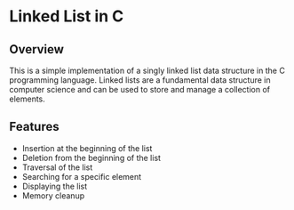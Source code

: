 # Linked List in C

## Overview
This is a simple implementation of a singly linked list data structure in the C programming language. Linked lists are a fundamental data structure in computer science and can be used to store and manage a collection of elements.

## Features
- Insertion at the beginning of the list
- Deletion from the beginning of the list
- Traversal of the list
- Searching for a specific element
- Displaying the list
- Memory cleanup
